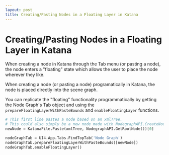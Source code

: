 ```yaml
---
layout: post
title: Creating/Pasting Nodes in a Floating Layer in Katana
---
```

# Creating/Pasting Nodes in a Floating Layer in Katana

When creating a node in Katana through the Tab menu (or pasting a node), the node enters a "floating" state which allows the user to place the node wherever they like.

When creating a node (or pasting a node) programatically in Katana, the node is placed directly into the scene graph.

You can replicate the "floating" functionality programmatically by getting the Node Graph's Tab object and using the `prepareFloatingLayerWithPasteBounds` and `enableFloatingLayer` functions.
  
```python
# This first line pastes a node based on an xmlTree.
# This could also simply be a new node made with NodegraphAPI.CreateNode()
newNode = KatanaFile.Paste(xmlTree, NodegraphAPI.GetRootNode())[0]

nodeGraphTab = UI4.App.Tabs.FindTopTab('Node Graph')
nodeGraphTab.prepareFloatingLayerWithPasteBounds([newNode])
nodeGraphTab.enableFloatingLayer()
```
